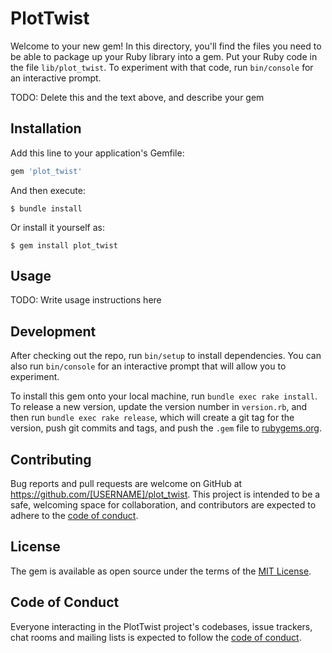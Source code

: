 # PlotTwist

Welcome to your new gem! In this directory, you'll find the files you need to be able to package up your Ruby library into a gem. Put your Ruby code in the file `lib/plot_twist`. To experiment with that code, run `bin/console` for an interactive prompt.

TODO: Delete this and the text above, and describe your gem

## Installation

Add this line to your application's Gemfile:

```ruby
gem 'plot_twist'
```

And then execute:

    $ bundle install

Or install it yourself as:

    $ gem install plot_twist

## Usage

TODO: Write usage instructions here

## Development

After checking out the repo, run `bin/setup` to install dependencies. You can also run `bin/console` for an interactive prompt that will allow you to experiment.

To install this gem onto your local machine, run `bundle exec rake install`. To release a new version, update the version number in `version.rb`, and then run `bundle exec rake release`, which will create a git tag for the version, push git commits and tags, and push the `.gem` file to [rubygems.org](https://rubygems.org).

## Contributing

Bug reports and pull requests are welcome on GitHub at https://github.com/[USERNAME]/plot_twist. This project is intended to be a safe, welcoming space for collaboration, and contributors are expected to adhere to the [code of conduct](https://github.com/[USERNAME]/plot_twist/blob/master/CODE_OF_CONDUCT.md).


## License

The gem is available as open source under the terms of the [MIT License](https://opensource.org/licenses/MIT).

## Code of Conduct

Everyone interacting in the PlotTwist project's codebases, issue trackers, chat rooms and mailing lists is expected to follow the [code of conduct](https://github.com/[USERNAME]/plot_twist/blob/master/CODE_OF_CONDUCT.md).
